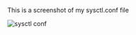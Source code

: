 This is a screenshot of my sysctl.conf file

![sysctl conf](https://user-images.githubusercontent.com/91933325/150591221-28a9c6e8-336e-4258-90ec-a2d03a75f39c.PNG)
